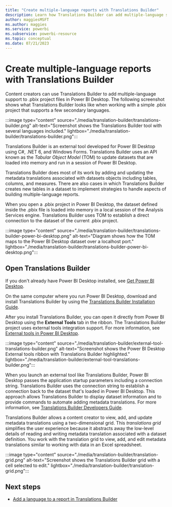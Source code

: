 ```yaml
---
title: "Create multiple-language reports with Translations Builder"
description: Learn how Translations Builder can add multiple-language support to Power BI project files. Use best practices to localize Power BI reports.
author: maggiesMSFT   
ms.author: maggies
ms.service: powerbi
ms.subservice: powerbi-resource
ms.topic: conceptual
ms.date: 07/21/2023
---
```

# Create multiple-language reports with Translations Builder

Content creators can use Translations Builder to add multiple-language support to .pbix project files in Power BI Desktop. The following screenshot shows what Translations Builder looks like when working with a simple .pbix project that supports a few secondary languages.

:::image type="content" source="./media/translation-builder/translations-builder.png" alt-text="Screenshot shows the Translations Builder tool with several languages included." lightbox="./media/translation-builder/translations-builder.png":::

Translations Builder is an external tool developed for Power BI Desktop using C#, .NET 6, and Windows Forms. Translations Builder uses an API known as the *Tabular Object Model* (TOM) to update datasets that are loaded into memory and run in a session of Power BI Desktop. 

Translations Builder does most of its work by adding and updating the metadata translations associated with datasets objects including tables, columns, and measures. There are also cases in which Translations Builder creates new tables in a dataset to implement strategies to handle aspects of building multiple-language reports.

When you open a .pbix project in Power BI Desktop, the dataset defined inside the .pbix file is loaded into memory in a local session of the Analysis Services engine. Translations Builder uses TOM to establish a direct connection to the dataset of the current .pbix project.

:::image type="content" source="./media/translation-builder/translations-builder-power-bi-desktop.png" alt-text="Diagram shows how the TOM maps to the Power BI Desktop dataset over a localhost port." lightbox="./media/translation-builder/translations-builder-power-bi-desktop.png":::

## Open Translations Builder

If you don't already have Power BI Desktop installed, see [Get Power BI Desktop](../fundamentals/desktop-get-the-desktop.md).

On the same computer where you run Power BI Desktop, download and install Translations Builder by using the [Translations Builder Installation Guide](https://github.com/PowerBiDevCamp/TranslationsBuilder/blob/main/Docs/Installation%20Guide.md).

After you install Translations Builder, you can open it directly from Power BI Desktop using the **External Tools** tab in the ribbon. The Translations Builder project uses external tools integration support. For more information, see [External tools in Power BI Desktop](../transform-model/desktop-external-tools.md).

:::image type="content" source="./media/translation-builder/external-tool-translations-builder.png" alt-text="Screenshot shows the Power BI Desktop External tools ribbon with Translations Builder highlighted." lightbox="./media/translation-builder/external-tool-translations-builder.png":::

When you launch an external tool like Translations Builder, Power BI Desktop passes the application startup parameters including a connection string. Translations Builder uses the connection string to establish a connection back to the dataset that's loaded in Power BI Desktop. This approach allows Translations Builder to display dataset information and to provide commands to automate adding metadata translations. For more information, see [Translations Builder Developers Guide](https://github.com/PowerBiDevCamp/TranslationsBuilder/blob/main/Docs/Developer%20Guide.md).

Translations Builder allows a content creator to view, add, and update metadata translations using a two-dimensional grid. This *translations grid* simplifies the user experience because it abstracts away the low-level details of reading and writing metadata translation associated with a dataset definition. You work with the translation grid to view, add, and edit metadata translations similar to working with data in an Excel spreadsheet.

:::image type="content" source="./media/translation-builder/translation-grid.png" alt-text="Screenshot shows the Translations Builder grid with a cell selected to edit." lightbox="./media/translation-builder/translation-grid.png":::

## Next steps

- [Add a language to a report in Translations Builder](translation-builder-add-language.md)
